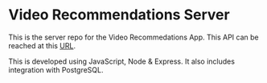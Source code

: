 # Video Recommendations Server

This is the server repo for the Video Recommedations App. This API can be reached at this [URL](videorecommendations.craigdsilva.com).

This is developed using JavaScript, Node & Express. It also includes integration with PostgreSQL.